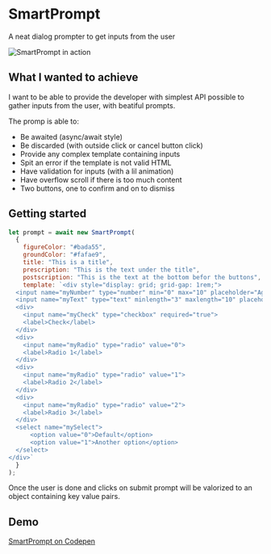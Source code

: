 # SmartPrompt

A neat dialog prompter to get inputs from the user

![SmartPrompt in action](demo.gif "SmartPrompt in action")

## What I wanted to achieve

I want to be able to provide the developer with simplest API possible to gather inputs from the user, with beatiful prompts.

The promp is able to:
- Be awaited (async/await style)
- Be discarded (with outside click or cancel button click)
- Provide any complex template containing inputs
- Spit an error if the template is not valid HTML
- Have validation for inputs (with a lil animation)
- Have overflow scroll if there is too much content
- Two buttons, one to confirm and on to dismiss

## Getting started

```js
let prompt = await new SmartPrompt(
  {
    figureColor: "#bada55",
    groundColor: "#fafae9",
    title: "This is a title",
    prescription: "This is the text under the title",
    postscription: "This is the text at the bottom befor the buttons",
    template: `<div style="display: grid; grid-gap: 1rem;">
  <input name="myNumber" type="number" min="0" max="10" placeholder="Age">
  <input name="myText" type="text" minlength="3" maxlength="10" placeholder="Username" required="true">
  <div>
    <input name="myCheck" type="checkbox" required="true">
    <label>Check</label>
  </div>
  <div>
    <input name="myRadio" type="radio" value="0">
    <label>Radio 1</label>
  </div>
  <div>
    <input name="myRadio" type="radio" value="1">
    <label>Radio 2</label>
  </div>
  <div>
    <input name="myRadio" type="radio" value="2">
    <label>Radio 3</label>
  </div>
  <select name="mySelect">
      <option value="0">Default</option>
      <option value="1">Another option</option>
  </select>
</div>`
  }
);
```

Once the user is done and clicks on submit prompt will be valorized to an object containing key value pairs.

## Demo

[SmartPrompt on Codepen](https://codepen.io/eternalsunshineofspotlessmind/pen/WNOVdyQ?editors=0010)
